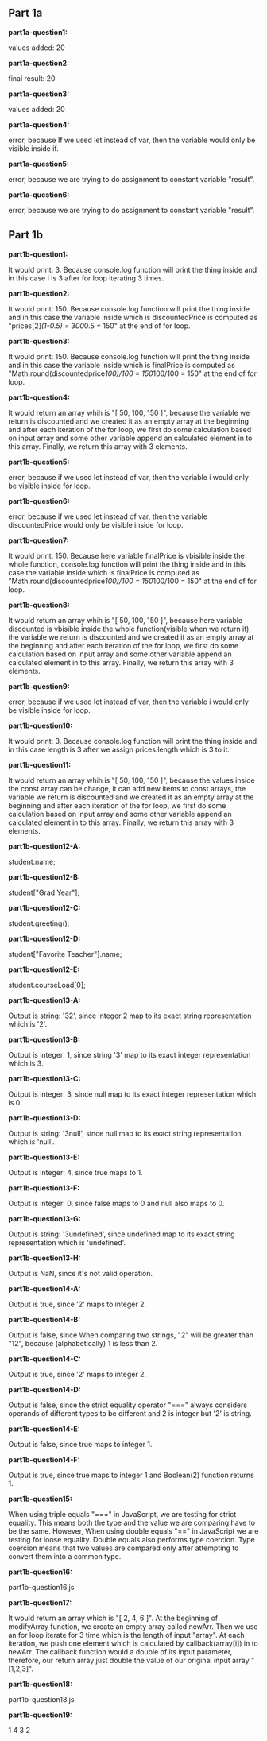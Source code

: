 
## Part 1a

**part1a-question1:**

values added:  20

**part1a-question2:**

final result:  20

**part1a-question3:**

values added:  20

**part1a-question4:**

error, because If we used let instead of var, then the variable would only be visible inside if.


**part1a-question5:**

error, because we are trying to do assignment to constant variable "result".

**part1a-question6:**

error, because we are trying to do assignment to constant variable "result".

## Part 1b

**part1b-question1:**

It would print: 3. Because console.log function will print the thing inside and in this case i is 3 after for 
loop iterating 3 times.

**part1b-question2:**

It would print: 150. Because console.log function will print the thing inside and in this case the variable inside 
which is discountedPrice is computed as "prices[2]*(1-0.5) = 300*0.5 = 150" at the end of for loop.

**part1b-question3:**

It would print: 150. Because console.log function will print the thing inside and in this case the variable inside 
which is finalPrice is computed as "Math.round(discountedprice*100)/100 = 150*100/100 = 150" at the end of for loop.

**part1b-question4:**

It would return an array whih is "[ 50, 100, 150 ]", because the variable we return is discounted and we created it as an
empty array at the beginning and after each iteration of the for loop, we first do some calculation based on 
input array and some other variable append an calculated element in to this array. Finally, we return this array with 3 elements.

**part1b-question5:**

error, because if we used let instead of var, then the variable i would only be visible inside for loop.

**part1b-question6:**

error, because if we used let instead of var, then the variable discountedPrice would only be visible inside for loop.

**part1b-question7:**

It would print: 150. Because here variable finalPrice is vbisible inside the whole function, console.log function will print the thing inside and in this case the variable inside which is finalPrice is computed as "Math.round(discountedprice*100)/100 = 150*100/100 = 150" at the end of for loop.

**part1b-question8:**

It would return an array whih is "[ 50, 100, 150 ]", because here variable discounted is vbisible inside the whole function(visible when we return it), the variable we return is discounted and we created it as an empty array at the beginning and after each iteration of the for loop, we first do some calculation based on input array and some other variable append an calculated element in to this array. Finally, we return this array with 3 elements.

**part1b-question9:**

error, because if we used let instead of var, then the variable i would only be visible inside for loop.

**part1b-question10:**

It would print: 3. Because console.log function will print the thing inside and in this case length is 3 after we assign prices.length which is 3 to it.

**part1b-question11:**

It would return an array whih is "[ 50, 100, 150 ]", because the values inside the const array can be change, it can add new items to const arrays, the variable we return is discounted and we created it as an empty array at the beginning and after each iteration of the for loop, we first do some calculation based on input array and some other variable append an calculated element in to this array. Finally, we return this array with 3 elements.

**part1b-question12-A:**

student.name;

**part1b-question12-B:**

student["Grad Year"];

**part1b-question12-C:**

student.greeting();

**part1b-question12-D:**

student["Favorite Teacher"].name;

**part1b-question12-E:**

student.courseLoad[0];

**part1b-question13-A:**

Output is string: '32', since integer 2 map to its exact string representation which is '2'.

**part1b-question13-B:**

Output is integer: 1, since string '3' map to its exact integer representation which is 3.

**part1b-question13-C:**

Output is integer: 3, since null map to its exact integer representation which is 0.

**part1b-question13-D:**

Output is string: '3null', since null map to its exact string representation which is 'null'.

**part1b-question13-E:**

Output is integer: 4, since true maps to 1.

**part1b-question13-F:**

Output is integer: 0, since false maps to 0 and null also maps to 0.

**part1b-question13-G:**

Output is string: '3undefined', since undefined map to its exact string representation which is 'undefined'.

**part1b-question13-H:**

Output is NaN, since it's not valid operation.

**part1b-question14-A:**

Output is true, since '2' maps to integer 2.

**part1b-question14-B:**

Output is false, since When comparing two strings, "2" will be greater than "12", because (alphabetically) 1 is less than 2.

**part1b-question14-C:**

Output is true, since '2' maps to integer 2.

**part1b-question14-D:**

Output is false, since the strict equality operator "===" always considers operands of different types to be different and 2 is integer but '2' is string.

**part1b-question14-E:**

Output is false, since true maps to integer 1.

**part1b-question14-F:**

Output is true, since true maps to integer 1 and Boolean(2) function returns 1.

**part1b-question15:**

When using triple equals "===" in JavaScript, we are testing for strict equality. This means both the type and the value we are comparing have to be the same. However, When using double equals "==" in JavaScript we are testing for loose equality. Double equals also performs type coercion. Type coercion means that two values are compared only after attempting to convert them into a common type.

**part1b-question16:**

part1b-question16.js

**part1b-question17:**

It would return an array which is "[ 2, 4, 6 ]". At the beginning of modifyArray function, we create an empty array called newArr. Then we use an for loop iterate for 3 time which is the length of input "array". At each iteration, we push one element which is calculated by callback(array[i]) in to newArr. The callback function would a double of its input parameter, therefore, our return array just double the value of our original input array "[1,2,3]".

**part1b-question18:**

part1b-question18.js

**part1b-question19:**

1
4
3
2












